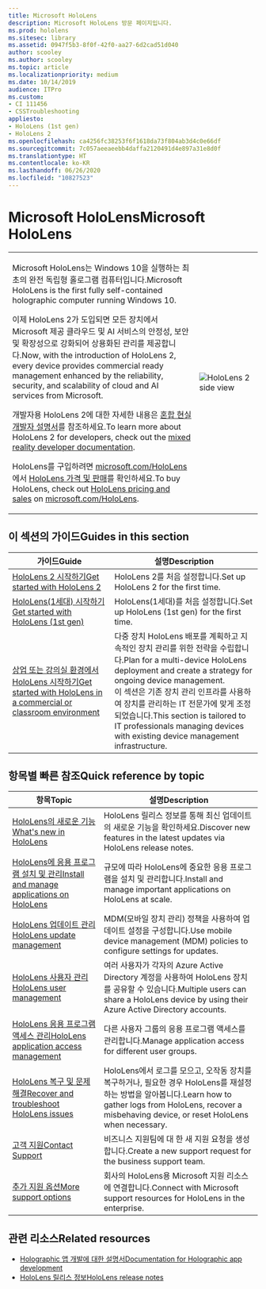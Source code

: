 ```yaml
---
title: Microsoft HoloLens
description: Microsoft HoloLens 방문 페이지입니다.
ms.prod: hololens
ms.sitesec: library
ms.assetid: 0947f5b3-8f0f-42f0-aa27-6d2cad51d040
author: scooley
ms.author: scooley
ms.topic: article
ms.localizationpriority: medium
ms.date: 10/14/2019
audience: ITPro
ms.custom:
- CI 111456
- CSSTroubleshooting
appliesto:
- HoloLens (1st gen)
- HoloLens 2
ms.openlocfilehash: ca4256fc38253f6f1618da73f804ab3d4c0e66df
ms.sourcegitcommit: 7c057aeeaeebb4daffa2120491d4e897a31e8d0f
ms.translationtype: HT
ms.contentlocale: ko-KR
ms.lasthandoff: 06/26/2020
ms.locfileid: "10827523"
---
```

# <span data-ttu-id="d020d-103">Microsoft HoloLens</span><span class="sxs-lookup"><span data-stu-id="d020d-103">Microsoft HoloLens</span></span>

<table><tbody>
<tr><td style="border: 0px;width: 75%;valign= top">
<p><span data-ttu-id="d020d-104">Microsoft HoloLens는 Windows 10을 실행하는 최초의 완전 독립형 홀로그램 컴퓨터입니다.</span><span class="sxs-lookup"><span data-stu-id="d020d-104">Microsoft HoloLens is the first fully self-contained holographic computer running Windows 10.</span></span></p>

<p><span data-ttu-id="d020d-105">이제 HoloLens 2가 도입되면 모든 장치에서 Microsoft 제공 클라우드 및 AI 서비스의 안정성, 보안 및 확장성으로 강화되어 상용화된 관리를 제공합니다.</span><span class="sxs-lookup"><span data-stu-id="d020d-105">Now, with the introduction of HoloLens 2, every device provides commercial ready management enhanced by the reliability, security, and scalability of cloud and AI services from Microsoft.</span></span></p>

<p><span data-ttu-id="d020d-106">개발자용 HoloLens 2에 대한 자세한 내용은 <a href="https://docs.microsoft.com/windows/mixed-reality/">혼합 현실 개발자 설명서</a>를 참조하세요.</span><span class="sxs-lookup"><span data-stu-id="d020d-106">To learn more about HoloLens 2 for developers, check out the <a href="https://docs.microsoft.com/windows/mixed-reality/">mixed reality developer documentation</a>.</span></span></p>

<p><span data-ttu-id="d020d-107">HoloLens를 구입하려면 <a href="https://www.microsoft.com/hololens">microsoft.com/HoloLens</a>에서 <a href="https://www.microsoft.com/hololens/buy">HoloLens 가격 및 판매</a>를 확인하세요.</span><span class="sxs-lookup"><span data-stu-id="d020d-107">To buy HoloLens, check out <a href="https://www.microsoft.com/hololens/buy">HoloLens pricing and sales</a> on <a href="https://www.microsoft.com/hololens">microsoft.com/HoloLens</a>.</span></span></p>
</td>

<td align="left" style="border: 0px"><img alt="HoloLens 2 side view" src="images/hololens2-side-render-xs.png"/></td></tr>
</tbody></table>

## <span data-ttu-id="d020d-108">이 섹션의 가이드</span><span class="sxs-lookup"><span data-stu-id="d020d-108">Guides in this section</span></span>

| <span data-ttu-id="d020d-109">가이드</span><span class="sxs-lookup"><span data-stu-id="d020d-109">Guide</span></span> | <span data-ttu-id="d020d-110">설명</span><span class="sxs-lookup"><span data-stu-id="d020d-110">Description</span></span> |
| --- | --- |
| [<span data-ttu-id="d020d-111">HoloLens 2 시작하기</span><span class="sxs-lookup"><span data-stu-id="d020d-111">Get started with HoloLens 2</span></span>](hololens2-setup.md) | <span data-ttu-id="d020d-112">HoloLens 2를 처음 설정합니다.</span><span class="sxs-lookup"><span data-stu-id="d020d-112">Set up HoloLens 2 for the first time.</span></span>  |
| [<span data-ttu-id="d020d-113">HoloLens(1세대) 시작하기</span><span class="sxs-lookup"><span data-stu-id="d020d-113">Get started with HoloLens (1st gen)</span></span>](hololens1-setup.md) | <span data-ttu-id="d020d-114">HoloLens(1세대)를 처음 설정합니다.</span><span class="sxs-lookup"><span data-stu-id="d020d-114">Set up HoloLens (1st gen) for the first time.</span></span>  |
| [<span data-ttu-id="d020d-115">상업 또는 강의실 환경에서 HoloLens 시작하기</span><span class="sxs-lookup"><span data-stu-id="d020d-115">Get started with HoloLens in a commercial or classroom environment</span></span>](hololens-requirements.md) | <span data-ttu-id="d020d-116">다중 장치 HoloLens 배포를 계획하고 지속적인 장치 관리를 위한 전략을 수립합니다.</span><span class="sxs-lookup"><span data-stu-id="d020d-116">Plan for a multi-device HoloLens deployment and create a strategy for ongoing device management.</span></span></br><span data-ttu-id="d020d-117">이 섹션은 기존 장치 관리 인프라를 사용하여 장치를 관리하는 IT 전문가에 맞게 조정되었습니다.</span><span class="sxs-lookup"><span data-stu-id="d020d-117">This section is tailored to IT professionals managing devices with existing device management infrastructure.</span></span>  |

## <span data-ttu-id="d020d-118">항목별 빠른 참조</span><span class="sxs-lookup"><span data-stu-id="d020d-118">Quick reference by topic</span></span>

| <span data-ttu-id="d020d-119">항목</span><span class="sxs-lookup"><span data-stu-id="d020d-119">Topic</span></span> | <span data-ttu-id="d020d-120">설명</span><span class="sxs-lookup"><span data-stu-id="d020d-120">Description</span></span> |
| --- | --- |
| [<span data-ttu-id="d020d-121">HoloLens의 새로운 기능</span><span class="sxs-lookup"><span data-stu-id="d020d-121">What's new in HoloLens</span></span>](hololens-whats-new.md) | <span data-ttu-id="d020d-122">HoloLens 릴리스 정보를 통해 최신 업데이트의 새로운 기능을 확인하세요.</span><span class="sxs-lookup"><span data-stu-id="d020d-122">Discover new features in the latest updates via HoloLens release notes.</span></span> |
| [<span data-ttu-id="d020d-123">HoloLens에 응용 프로그램 설치 및 관리</span><span class="sxs-lookup"><span data-stu-id="d020d-123">Install and manage applications on HoloLens</span></span>](hololens-install-apps.md) | <span data-ttu-id="d020d-124">규모에 따라 HoloLens에 중요한 응용 프로그램을 설치 및 관리합니다.</span><span class="sxs-lookup"><span data-stu-id="d020d-124">Install and manage important applications on HoloLens at scale.</span></span> |
| [<span data-ttu-id="d020d-125">HoloLens 업데이트 관리</span><span class="sxs-lookup"><span data-stu-id="d020d-125">HoloLens update management</span></span>](hololens-updates.md) | <span data-ttu-id="d020d-126">MDM(모바일 장치 관리) 정책을 사용하여 업데이트 설정을 구성합니다.</span><span class="sxs-lookup"><span data-stu-id="d020d-126">Use mobile device management (MDM) policies to configure settings for updates.</span></span> |
| [<span data-ttu-id="d020d-127">HoloLens 사용자 관리</span><span class="sxs-lookup"><span data-stu-id="d020d-127">HoloLens user management</span></span>](hololens-multiple-users.md) | <span data-ttu-id="d020d-128">여러 사용자가 각자의 Azure Active Directory 계정을 사용하여 HoloLens 장치를 공유할 수 있습니다.</span><span class="sxs-lookup"><span data-stu-id="d020d-128">Multiple users can share a HoloLens device by using their Azure Active Directory accounts.</span></span> |
| [<span data-ttu-id="d020d-129">HoloLens 응용 프로그램 액세스 관리</span><span class="sxs-lookup"><span data-stu-id="d020d-129">HoloLens application access management</span></span>](hololens-kiosk.md) | <span data-ttu-id="d020d-130">다른 사용자 그룹의 응용 프로그램 액세스를 관리합니다.</span><span class="sxs-lookup"><span data-stu-id="d020d-130">Manage application access for different user groups.</span></span>  |
| [<span data-ttu-id="d020d-131">HoloLens 복구 및 문제 해결</span><span class="sxs-lookup"><span data-stu-id="d020d-131">Recover and troubleshoot HoloLens issues</span></span>](https://support.microsoft.com/products/hololens) |  <span data-ttu-id="d020d-132">HoloLens에서 로그를 모으고, 오작동 장치를 복구하거나, 필요한 경우 HoloLens를 재설정하는 방법을 알아봅니다.</span><span class="sxs-lookup"><span data-stu-id="d020d-132">Learn how to gather logs from HoloLens, recover a misbehaving device, or reset HoloLens when necessary.</span></span> |
| [<span data-ttu-id="d020d-133">고객 지원</span><span class="sxs-lookup"><span data-stu-id="d020d-133">Contact Support</span></span>](https://support.microsoft.com/supportforbusiness/productselection?sapid=e9391227-fa6d-927b-0fff-f96288631b8f) | <span data-ttu-id="d020d-134">비즈니스 지원팀에 대 한 새 지원 요청을 생성합니다.</span><span class="sxs-lookup"><span data-stu-id="d020d-134">Create a new support request for the business support team.</span></span> | 
| [<span data-ttu-id="d020d-135">추가 지원 옵션</span><span class="sxs-lookup"><span data-stu-id="d020d-135">More support options</span></span>](https://support.microsoft.com/products/hololens) | <span data-ttu-id="d020d-136">회사의 HoloLens용 Microsoft 지원 리소스에 연결합니다.</span><span class="sxs-lookup"><span data-stu-id="d020d-136">Connect with Microsoft support resources for HoloLens in the enterprise.</span></span> |

## <span data-ttu-id="d020d-137">관련 리소스</span><span class="sxs-lookup"><span data-stu-id="d020d-137">Related resources</span></span>

* [<span data-ttu-id="d020d-138">Holographic 앱 개발에 대한 설명서</span><span class="sxs-lookup"><span data-stu-id="d020d-138">Documentation for Holographic app development</span></span>](https://developer.microsoft.com/windows/mixed-reality/development)
* [<span data-ttu-id="d020d-139">HoloLens 릴리스 정보</span><span class="sxs-lookup"><span data-stu-id="d020d-139">HoloLens release notes</span></span>](https://docs.microsoft.com/hololens/hololens-release-notes)
